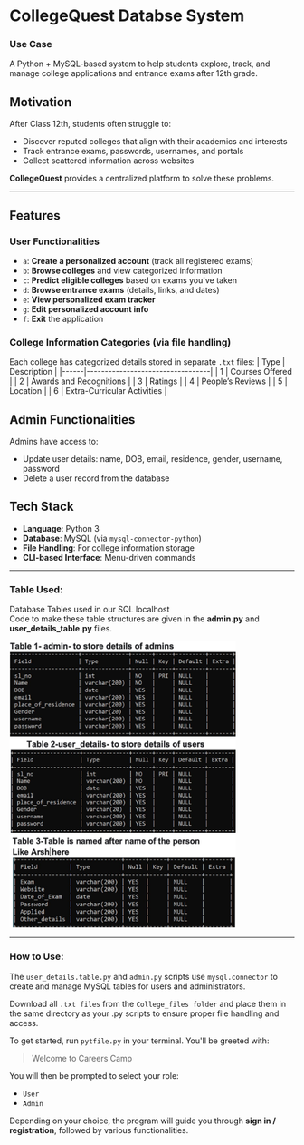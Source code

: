 # CollegeQuest Databse System
### Use Case
A Python + MySQL-based system to help students explore, track, and manage college applications and entrance exams after 12th grade. <br>

## Motivation

After Class 12th, students often struggle to:
- Discover reputed colleges that align with their academics and interests
- Track entrance exams, passwords, usernames, and portals
- Collect scattered information across websites

**CollegeQuest** provides a centralized platform to solve these problems.

---

## Features

### User Functionalities

- `a`: **Create a personalized account** (track all registered exams)
- `b`: **Browse colleges** and view categorized information
- `c`: **Predict eligible colleges** based on exams you've taken
- `d`: **Browse entrance exams** (details, links, and dates)
- `e`: **View personalized exam tracker**
- `g`: **Edit personalized account info**
- `f`: **Exit** the application

### College Information Categories (via file handling)
Each college has categorized details stored in separate `.txt` files:
| Type | Description                      |
|------|----------------------------------|
| 1    | Courses Offered                  |
| 2    | Awards and Recognitions          |
| 3    | Ratings                          |
| 4    | People’s Reviews                 |
| 5    | Location                         |
| 6    | Extra-Curricular Activities      |


## Admin Functionalities

Admins have access to:
- Update user details: name, DOB, email, residence, gender, username, password
- Delete a user record from the database


## Tech Stack

- **Language**: Python 3
- **Database**: MySQL (via `mysql-connector-python`)
- **File Handling**: For college information storage
- **CLI-based Interface**: Menu-driven commands

---

### Table Used:

Database Tables used in our SQL localhost <br>
Code to make these table structures are given in the **admin.py** and **user_details_table.py** files.

<img src="Images/admin.jpeg" width="400"/>
<img src="Images/user.jpeg" width="400"/>
<img src="Images/name.jpeg" width="400"/>

---

### How to Use:
The `user_details.table.py` and `admin.py` scripts use `mysql.connector` to create and manage MySQL tables for users and administrators.

Download all `.txt files` from the `College_files folder` and place them in the same directory as your .py scripts to ensure proper file handling and access.

To get started, run `pytfile.py` in your terminal. You'll be greeted with:

> Welcome to Careers Camp

You will then be prompted to select your role:

- `User`
- `Admin`

Depending on your choice, the program will guide you through **sign in / registration**, followed by various functionalities.

